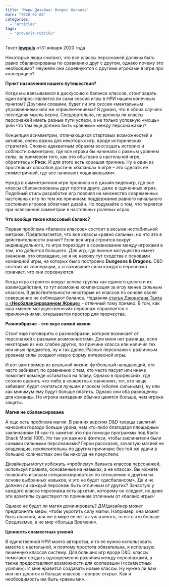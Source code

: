 ```yaml
---
title: "Миры Дизайна: Вопрос баланса"
date: "2020-02-04"
categories: 
  - "articles"
tags: 
  - "proverit-rubriku"
---
```


Текст **[lewpuls](https://vk.com/away.php?to=http://www.enworld.org/forum/member.php?30518-lewpuls)** от31 января 2020 года

Некоторые люди считают, что все классы персонажей должны быть равно сбалансированы по сравнению друг с другом, однако почему это необходимо? Неужели они соревнуются с другими игроками в игре про кооперацию?

**Пункт назначения нашего путешествия?**

Когда мы ввязываемся в дискуссию о балансе классов, стоит задать один вопрос: является ли сама сессия игры в НРИ нашим конечным пунктом? Другими словами, будет ли эта сессия «ментальным упражнением» или же «приключением»? Я думаю, что в обоих случаях последняя мысль верна. Следовательно, не должны ли классы персонажей иметь разные пути успехи, а не только условную «мощь» (или что там еще должно быть «равным» между персонажами)?

Концепция асимметрии, отличающихся стартовых возможностей и активов, очень важна для некоторых игр, вроде исторических стратегий. Сложно адекватным образом воссоздать историю и соблюсти симметрию, где все игроки бы начинали с равным уровнем силы; за примером того, как это обыграно в настольной игре, обратитесь к **Риск**. И для этого есть хорошая причина. Ну а один из простейших способов достичь «баланса» в игре – это сделать ее симметричной, где все начинают «одинаковыми».

Нужда в симметричной игре проникла и в дизайн видеоигр, где все классы сбалансированы друг против друга, даже в одиночных играх. Подобный стиль разработки игр повлиял на множество современных настольных игр по тем же причинам: поддержание равного начального состояния игроков облегчает дизайн. Но подумайте о том, что теряется при навязанной симметрии в настольных ролевых играх.  
  
**Что вообще такое классовый баланс?**

Первая проблема «баланса классов» состоит в весьма нестабильной метрике. Предполагается, что все классы «равно сильны», но что это в действительности значит? Если вся игра строится вокруг индивидуального, то игра переходит в соревнование между игроками в том, кто добьется большего. Для игр, где личное могущество имеет значения, это оправдано, но я не нахожу тут сходства с основами командной игры, на которых было построено **Dungeons & Dragons**. D&D состоит из кооперации, а сглаживание силы каждого персонажа означает, что они соревнуются.

Когда игра строится вокруг успеха группы как единого целого и их взаимодействия, то тут возможна компенсация за игру менее сильным классом. В действительности некоторые из классов по основе своей совершенно не соблюдают баланса. Недавняя [статья Джонатана Твита о «**Несбалансированном Жреце**»](https://vk.com/away.php?to=https%3A%2F%2Fwww.enworld.org%2Fthreads%2Fd-d-3e-design-the-unbalanced-cleric.669907%2F) - отличный тому пример. В том, как ваш «менее могущественный» персонаж справляется с приключениями, открывается простор для творчества.

**Разнообразие – это вкус самой жизни**

Стоит еще поговорить о разнообразии, которое возникает от персонажей с разными возможностями. Для меня нет разницы, если некоторые из них слабее других, по причине класса или наличия тех или иных предметов, ну и так далее. Разные персонажи с различным уровнем силы создают новую форму интересной игры.

И вот вам пример из реальной жизни: футбольный нападающий, кто часто забивает, по сравнению с тем, кто часто пасует или иначе помогает команде оставаться на плаву. Однако в профессиях, где сложно оценить что-либо в конкретных значениях, тот, кто чаще забивает, будет считаться лучшим игроком («более сильным»), ну или как минимум ему будут больше платить. Однако они оба равноценны для команды. Но игроки нападения обычно ценятся больше, чем игроки защиты.

**Магия не сбалансирована**

А еще есть проблема магии. В ранних версиях D&D творцы заклятий наносили гораздо больше урона, чем кто-либо благодаря площадным заклинаниям (Я как-то заметил это при помощи программы под Radio Shack Model 100!). Но так уж важно в фэнтези, чтобы заклинатели были самыми сильными персонажами? Герои рассказов, зачастую магией не владеющие, исключительны по другим причинам: без той же удачи в больших количествах они бы никогда не преуспели.

Дизайнеры могут избежать «проблему» баланса классов персонажей, используя правила, основанные на навыках, а не классах. Вы можете позволить игрокам специализироваться по отношению к другим на основе выбранных навыков, и это не будет «дисбалансом». Да и не должен ли каждый персонаж быть отличным от других? Зачастую у каждого класса персонажа есть архетип, которому он следует, но даже эти архетипы существуют по причинам отличным от «баланс игры»!

Однако не будет ли магия доминировать? ДМ/дизайнер может предпринять меры, чтобы укротить силу магии. Например, она может быть опасной, или же в мире ее не так уж и много, то есть это больше Средиземье, а не мир «Кольца Времени».

**Ценность совместных усилий**

В единственной НРИ моего авторства, и то ее нужно использовать вместе с настольной, и поэтому простота обязательна, я использую лишенную классов систему. Для больших игр вроде D&D, классы помогают создать одновременно различия между персонажами, а также предоставляют возможности для кооперации («совместных усилий»). И мне нравится создавать новые классы. Ну нужно ли вам или нет десяток и больше классов – вопрос открыт. Как и необходимость им быть «равными».
